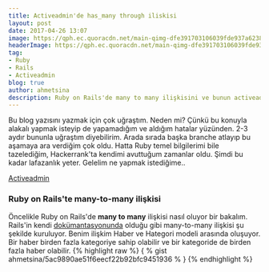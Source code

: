 ```yaml
---
title: Activeadmin'de has_many through iliskisi
layout: post
date: 2017-04-26 13:07
image: https://qph.ec.quoracdn.net/main-qimg-dfe391703106039fde937a6238ca6aaf
headerImage: https://qph.ec.quoracdn.net/main-qimg-dfe391703106039fde937a6238ca6aaf
tag:
- Ruby
- Rails
- Activeadmin
blog: true
author: ahmetsina
description: Ruby on Rails'de many to many ilişkisini ve bunun activeadmine uyarlanması.
---
```

Bu blog yazısını yazmak için çok uğraştım. Neden mi? Çünkü bu konuyla alakalı yapmak isteyip de yapamadığım ve aldığım hatalar yüzünden. 2-3 aydır bununla uğraştım diyebilirim. Arada sırada başka branche atlayıp bu aşamaya ara verdiğim çok oldu. Hatta Ruby temel bilgilerimi bile tazelediğim, Hackerrank'ta kendimi avuttuğum zamanlar oldu. Şimdi bu kadar lafazanlık yeter. Gelelim ne yapmak istediğime..

[Activeadmin](http://activeadmin.info)

### Ruby on Rails'te many-to-many ilişkisi
Öncelikle Ruby on Rails'de **many to many** ilişkisi nasıl oluyor bir bakalım. Rails'in kendi [dokümantasyonunda](http://guides.rubyonrails.org/association_basics.html) olduğu gibi many-to-many ilişkisi şu şekilde kuruluyor. Benim ilişkim Haber ve Hategori modeli arasında oluşuyor.  <span class="evidence">Bir haber birden fazla kategoriye sahip olabilir ve bir kategoride de birden fazla haber olabilir.</span>
{% highlight raw %} { % gist ahmetsina/5ac9890ae51f6eecf22b92bfc9451936 % } {% endhighlight %}
